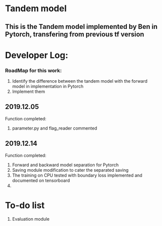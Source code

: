# Tandem model
## This is the Tandem model implemented by Ben in Pytorch, transfering from previous tf version 
# Developer Log:

### RoadMap for this work:
1. Identify the difference between the tandem model with the forward model in implementation in Pytorch
2. Implement them

## 2019.12.05
Function completed:
1. parameter.py and flag_reader commented

## 2019.12.14
Function completed:
1. Forward and backward model separation for Pytorch
2. Saving module modification to cater the separated saving
3. The training on CPU tested with boundary loss implemented and documented on tensorboard
4. 
# To-do list
1. Evaluation module
